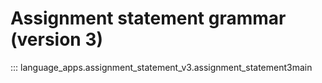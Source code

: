 # Assignment statement grammar (version 3)

::: language_apps.assignment_statement_v3.assignment_statement3main

